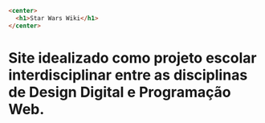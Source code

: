 ```html
<center>
  <h1>Star Wars Wiki</h1>
</center>
```

# Site idealizado como projeto escolar interdisciplinar entre as disciplinas de Design Digital e Programação Web.
